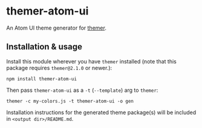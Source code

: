 # themer-atom-ui

An Atom UI theme generator for [themer](https://github.com/mjswensen/themer).

## Installation & usage

Install this module wherever you have `themer` installed (note that this package requires `themer@2.1.0` or newer.):

    npm install themer-atom-ui

Then pass `themer-atom-ui` as a `-t` (`--template`) arg to `themer`:

    themer -c my-colors.js -t themer-atom-ui -o gen

Installation instructions for the generated theme package(s) will be included in `<output dir>/README.md`.
